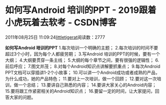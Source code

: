 
# 如何写Android 培训的PPT - 2019跟着小虎玩着去软考 - CSDN博客

2011年08月25日 11:09:24[littletigerat](https://me.csdn.net/littletigerat)阅读数：2777


**如何写Android 培训的PPT**
1.每次培训一个明确的主题；
2.每次培训的时间不要超过3个小时，因为每个人都疲劳期；
3.写Android 培训的PPT的时候，要有一个大纲；
4.大纲要贯穿一条主线；
5.大纲的每个章节之间，要有很强的逻辑性；
6.前后呼应；
7.图文并茂；
8.对每个Android知识点讲解要抓重点；
9.每次Android PPT文档可以穿插讲1-2个小故事；
10.可以讲一个Android成功或者成熟的产品，为什么成功，她的产品特色；
11.要对上一次培训，做一个回顾；
12.要对这一次培训，做一个总结；
13.要讲自己熟悉的内容；
14.要讲大家关心的Android内容；
15.要将跟工作紧密相关的Android知识点；
16.要留一定的时间，让大家提问，回答大家的问题。

